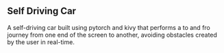 ## Self Driving Car
A self-driving car built using pytorch and kivy that performs a to 
and fro journey from one end of the screen to another, avoiding obstacles created by
the user in real-time.